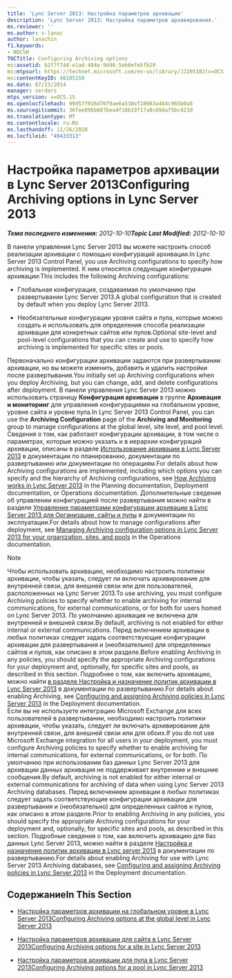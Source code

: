 ```yaml
---
title: 'Lync Server 2013: Настройка параметров архивации'
description: 'Lync Server 2013: Настройка параметров архивирования.'
ms.reviewer: ''
ms.author: v-lanac
author: lanachin
f1.keywords:
- NOCSH
TOCTitle: Configuring Archiving options
ms:assetid: b2f7f74d-e1ad-494e-9d46-5eb0efe5fb29
ms:mtpsurl: https://technet.microsoft.com/en-us/library/JJ205182(v=OCS.15)
ms:contentKeyID: 48185158
ms.date: 07/23/2014
manager: serdars
mtps_version: v=OCS.15
ms.openlocfilehash: 99d57f016d76f9ae6a538ef28663a4b4c965b0a6
ms.sourcegitcommit: 36fee89bb887bea4f18b19f17a8c69daf5bc423d
ms.translationtype: MT
ms.contentlocale: ru-RU
ms.lasthandoff: 11/26/2020
ms.locfileid: "49433313"
---
```

# <a name="configuring-archiving-options-in-lync-server-2013"></a><span data-ttu-id="65495-103">Настройка параметров архивации в Lync Server 2013</span><span class="sxs-lookup"><span data-stu-id="65495-103">Configuring Archiving options in Lync Server 2013</span></span>

<div data-xmlns="http://www.w3.org/1999/xhtml">

<div class="topic" data-xmlns="http://www.w3.org/1999/xhtml" data-msxsl="urn:schemas-microsoft-com:xslt" data-cs="https://msdn.microsoft.com/">

<div data-asp="https://msdn2.microsoft.com/asp">



</div>

<div id="mainSection">

<div id="mainBody"><span data-ttu-id="65495-104">

<span> </span></span><span class="sxs-lookup"><span data-stu-id="65495-104">

<span> </span></span></span>

<span data-ttu-id="65495-105">_**Тема последнего изменения:** 2012-10-10_</span><span class="sxs-lookup"><span data-stu-id="65495-105">_**Topic Last Modified:** 2012-10-10_</span></span>

<span data-ttu-id="65495-106">В панели управления Lync Server 2013 вы можете настроить способ реализации архивации с помощью конфигураций архивации.</span><span class="sxs-lookup"><span data-stu-id="65495-106">In Lync Server 2013 Control Panel, you use Archiving configurations to specify how archiving is implemented.</span></span> <span data-ttu-id="65495-107">К ним относятся следующие конфигурации архивации:</span><span class="sxs-lookup"><span data-stu-id="65495-107">This includes the following Archiving configurations:</span></span>

  - <span data-ttu-id="65495-108">Глобальная конфигурация, создаваемая по умолчанию при развертывании Lync Server 2013.</span><span class="sxs-lookup"><span data-stu-id="65495-108">A global configuration that is created by default when you deploy Lync Server 2013.</span></span>

  - <span data-ttu-id="65495-109">Необязательные конфигурации уровня сайта и пула, которые можно создать и использовать для определения способа реализации архивации для конкретных сайтов или пулов.</span><span class="sxs-lookup"><span data-stu-id="65495-109">Optional site-level and pool-level configurations that you can create and use to specify how archiving is implemented for specific sites or pools.</span></span>

<span data-ttu-id="65495-110">Первоначально конфигурации архивации задаются при развертывании архивации, но вы можете изменить, добавить и удалить настройки после развертывания.</span><span class="sxs-lookup"><span data-stu-id="65495-110">You initially set up Archiving configurations when you deploy Archiving, but you can change, add, and delete configurations after deployment.</span></span> <span data-ttu-id="65495-111">В панели управления Lync Server 2013 можно использовать страницу **Конфигурация архивации** в группе **Архивация и мониторинг** для управления конфигурациями на глобальном уровне, уровне сайта и уровне пула.</span><span class="sxs-lookup"><span data-stu-id="65495-111">In Lync Server 2013 Control Panel, you can use the **Archiving Configuration** page of the **Archiving and Monitoring** group to manage configurations at the global level, site level, and pool level.</span></span> <span data-ttu-id="65495-112">Сведения о том, как работают конфигурации архивации, в том числе о параметрах, которые можно указать и в иерархии конфигураций архивации, описаны в разделе [Использование архивации в Lync Server 2013](lync-server-2013-how-archiving-works.md) в документации по планированию, документации по развертыванию или документации по операциям.</span><span class="sxs-lookup"><span data-stu-id="65495-112">For details about how Archiving configurations are implemented, including which options you can specify and the hierarchy of Archiving configurations, see [How Archiving works in Lync Server 2013](lync-server-2013-how-archiving-works.md) in the Planning documentation, Deployment documentation, or Operations documentation.</span></span> <span data-ttu-id="65495-113">Дополнительные сведения об управлении конфигурацией после развертывания можно найти в разделе [Управление параметрами конфигурации архивации в Lync Server 2013 для Организации, сайты и пулы](lync-server-2013-managing-archiving-configuration-options-for-your-organization-sites-and-pools.md) в документации по эксплуатации.</span><span class="sxs-lookup"><span data-stu-id="65495-113">For details about how to manage configurations after deployment, see [Managing Archiving configuration options in Lync Server 2013 for your organization, sites, and pools](lync-server-2013-managing-archiving-configuration-options-for-your-organization-sites-and-pools.md) in the Operations documentation.</span></span>

<div>


> [!NOTE]  
> <span data-ttu-id="65495-114">Чтобы использовать архивацию, необходимо настроить политики архивации, чтобы указать, следует ли включать архивирование для внутренней связи, для внешней связи или для пользователей, расположенных на Lync Server 2013.</span><span class="sxs-lookup"><span data-stu-id="65495-114">To use archiving, you must configure Archiving policies to specify whether to enable archiving for internal communications, for external communications, or for both for users homed on Lync Server 2013.</span></span> <span data-ttu-id="65495-115">По умолчанию архивация не включена для внутренней и внешней связи.</span><span class="sxs-lookup"><span data-stu-id="65495-115">By default, archiving is not enabled for either internal or external communications.</span></span> <span data-ttu-id="65495-116">Перед включением архивации в любых политиках следует задать соответствующие конфигурации архивации для развертывания и (необязательно) для определенных сайтов и пулов, как описано в этом разделе.</span><span class="sxs-lookup"><span data-stu-id="65495-116">Before enabling Archiving in any policies, you should specify the appropriate Archiving configurations for your deployment and, optionally, for specific sites and pools, as described in this section.</span></span> <span data-ttu-id="65495-117">Подробнее о том, как включить архивацию, можно найти <A href="lync-server-2013-configuring-and-assigning-archiving-policies.md">в разделе Настройка и назначение политик архивации в Lync Server 2013</A> в документации по развертыванию.</span><span class="sxs-lookup"><span data-stu-id="65495-117">For details about enabling Archiving, see <A href="lync-server-2013-configuring-and-assigning-archiving-policies.md">Configuring and assigning Archiving policies in Lync Server 2013</A> in the Deployment documentation.</span></span><BR><span data-ttu-id="65495-118">Если вы не используете интеграцию Microsoft Exchange для всех пользователей в развертывании, необходимо настроить политики архивации, чтобы указать, следует ли включать архивирование для внутренней связи, для внешней связи или для обоих.</span><span class="sxs-lookup"><span data-stu-id="65495-118">If you do not use Microsoft Exchange integration for all users in your deployment, you must configure Archiving policies to specify whether to enable archiving for internal communications, for external communications, or for both.</span></span> <span data-ttu-id="65495-119">По умолчанию при использовании баз данных Lync Server 2013 для архивации данных архивация не поддерживает внутренние и внешние сообщения.</span><span class="sxs-lookup"><span data-stu-id="65495-119">By default, archiving is not enabled for either internal or external communications for archiving of data when using Lync Server 2013 Archiving databases.</span></span> <span data-ttu-id="65495-120">Перед включением архивации в любых политиках следует задать соответствующие конфигурации архивации для развертывания и (необязательно) для определенных сайтов и пулов, как описано в этом разделе.</span><span class="sxs-lookup"><span data-stu-id="65495-120">Prior to enabling Archiving in any policies, you should specify the appropriate Archiving configurations for your deployment and, optionally, for specific sites and pools, as described in this section.</span></span> <span data-ttu-id="65495-121">Подробные сведения о том, как включить архивацию для баз данных Lync Server 2013, можно найти в разделе <A href="lync-server-2013-configuring-and-assigning-archiving-policies.md">Настройка и назначение политик архивации в Lync server 2013</A> в документации по развертыванию.</span><span class="sxs-lookup"><span data-stu-id="65495-121">For details about enabling Archiving for use with Lync Server 2013 Archiving databases, see <A href="lync-server-2013-configuring-and-assigning-archiving-policies.md">Configuring and assigning Archiving policies in Lync Server 2013</A> in the Deployment documentation.</span></span>



</div>

<div>

## <a name="in-this-section"></a><span data-ttu-id="65495-122">Содержание</span><span class="sxs-lookup"><span data-stu-id="65495-122">In This Section</span></span>

  - [<span data-ttu-id="65495-123">Настройка параметров архивации на глобальном уровне в Lync Server 2013</span><span class="sxs-lookup"><span data-stu-id="65495-123">Configuring Archiving options at the global level in Lync Server 2013</span></span>](lync-server-2013-configuring-archiving-options-at-the-global-level.md)

  - [<span data-ttu-id="65495-124">Настройка параметров архивации для сайта в Lync Server 2013</span><span class="sxs-lookup"><span data-stu-id="65495-124">Configuring Archiving options for a site in Lync Server 2013</span></span>](lync-server-2013-configuring-archiving-options-for-a-site.md)

  - [<span data-ttu-id="65495-125">Настройка параметров архивации для пула в Lync Server 2013</span><span class="sxs-lookup"><span data-stu-id="65495-125">Configuring Archiving options for a pool in Lync Server 2013</span></span>](lync-server-2013-configuring-archiving-options-for-a-pool.md)

<span data-ttu-id="65495-126"></div>

</div>

<span> </span>

</div>

</div>

</span><span class="sxs-lookup"><span data-stu-id="65495-126"></div>

</div>

<span> </span>

</div>

</div>

</span></span></div>

